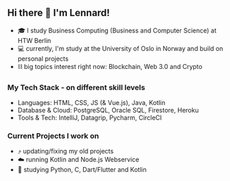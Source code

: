 ## Hi there 👋 I'm Lennard!

- 🎓 I study Business Computing (Business and Computer Science) at HTW Berlin
- 💻 currently, I'm study at the University of Oslo in Norway and build on personal projects
- ⛓️ big topics interest right now: Blockchain, Web 3.0 and Crypto

### My Tech Stack - on different skill levels
- Languages: HTML, CSS, JS (& Vue.js), Java, Kotlin 
- Database & Cloud: PostgreSQL, Oracle SQL, Firestore, Heroku
- Tools & Tech: IntelliJ, Datagrip, Pycharm, CircleCI

### Current Projects I work on
- ⤴️ updating/fixing my old projects
- ☁️ running Kotlin and Node.js Webservice 
- 📖 studying Python, C, Dart/Flutter and Kotlin
